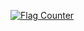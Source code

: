 <a href="https://info.flagcounter.com/wgQq"><img src="https://s01.flagcounter.com/count2/wgQq/bg_FFFFFF/txt_000000/border_CCCCCC/columns_2/maxflags_10/viewers_0/labels_0/pageviews_0/flags_0/percent_0/" alt="Flag Counter" border="0"></a>
